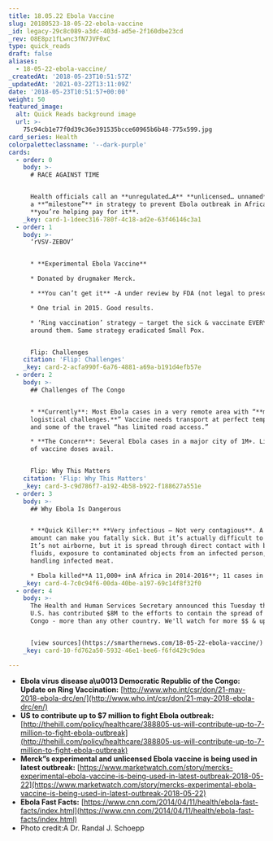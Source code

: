 ```yaml
---
title: 18.05.22 Ebola Vaccine
slug: 20180523-18-05-22-ebola-vaccine
_id: legacy-29c8c089-a3dc-403d-ad5e-2f160dbe23cd
_rev: O8E8pz1fLwnc3fN7JVF0xC
type: quick_reads
draft: false
aliases:
  - 18-05-22-ebola-vaccine/
_createdAt: '2018-05-23T10:51:57Z'
_updatedAt: '2021-03-22T13:11:09Z'
date: '2018-05-23T10:51:57+00:00'
weight: 50
featured_image:
  alt: Quick Reads background image
  url: >-
    75c94cb1e77f0d39c36e391535bcce60965b6b48-775x599.jpg
card_series: Health
colorpaletteclassname: '--dark-purple'
cards:
  - order: 0
    body: >-
      # RACE AGAINST TIME


      Health officials call an **unregulated…A** **unlicensed… unnamed** vaccine
      a **“milestone”** in strategy to prevent Ebola outbreak in Africa &
      **you’re helping pay for it**.
    _key: card-1-1deec316-780f-4c18-ad2e-63f46146c3a1
  - order: 1
    body: >-
      ‘rVSV-ZEBOV’


      * **Experimental Ebola Vaccine**

      * Donated by drugmaker Merck.

      * **You can’t get it** -A under review by FDA (not legal to prescribe).

      * One trial in 2015. Good results.

      * ‘Ring vaccination’ strategy – target the sick & vaccinate EVERYONE
      around them. Same strategy eradicated Small Pox.


      Flip: Challenges
    citation: 'Flip: Challenges'
    _key: card-2-acfa990f-6a76-4881-a69a-b191d4efb57e
  - order: 2
    body: >-
      ## Challenges of The Congo


      * **Currently**: Most Ebola cases in a very remote area with “**major
      logistical challenges.**” Vaccine needs transport at perfect temperature –
      and some of the travel “has limited road access.”

      * **The Concern**: Several Ebola cases in a major city of 1M+. Limited #
      of vaccine doses avail.


      Flip: Why This Matters
    citation: 'Flip: Why This Matters'
    _key: card-3-c9d786f7-a192-4b58-b922-f188627a551e
  - order: 3
    body: >-
      ## Why Ebola Is Dangerous


      * **Quick Killer:** **Very infectious – Not very contagious**. A small
      amount can make you fatally sick. But it’s actually difficult to spread.
      It’s not airborne, but it is spread through direct contact with bodily
      fluids, exposure to contaminated objects from an infected person, and by
      handling infected meat.

      * Ebola killed**A 11,000+ inA Africa in 2014-2016**; 11 cases in U.S.
    _key: card-4-7c0c94f6-00da-40be-a197-69c14f8f32f0
  - order: 4
    body: >-
      The Health and Human Services Secretary announced this Tuesday that the
      U.S. has contributed $8M to the efforts to contain the spread of Ebola in
      Congo - more than any other country. We'll watch for more $$ & updates.


      [view sources](https://smarthernews.com/18-05-22-ebola-vaccine/)
    _key: card-10-fd762a50-5932-46e1-bee6-f6fd429c9dea

---
```

* **Ebola virus disease a\u0013 Democratic Republic of the Congo: Update on Ring Vaccination:** [http://www.who.int/csr/don/21-may-2018-ebola-drc/en/](http://www.who.int/csr/don/21-may-2018-ebola-drc/en/)
* **US to contribute up to $7 million to fight Ebola outbreak:** [http://thehill.com/policy/healthcare/388805-us-will-contribute-up-to-7-million-to-fight-ebola-outbreak](http://thehill.com/policy/healthcare/388805-us-will-contribute-up-to-7-million-to-fight-ebola-outbreak)
* **Merck”s experimental and unlicensed Ebola vaccine is being used in latest outbreak:** [https://www.marketwatch.com/story/mercks-experimental-ebola-vaccine-is-being-used-in-latest-outbreak-2018-05-22](https://www.marketwatch.com/story/mercks-experimental-ebola-vaccine-is-being-used-in-latest-outbreak-2018-05-22)
* **Ebola Fast Facts:** [https://www.cnn.com/2014/04/11/health/ebola-fast-facts/index.html](https://www.cnn.com/2014/04/11/health/ebola-fast-facts/index.html)
* Photo credit:A Dr. Randal J. Schoepp
